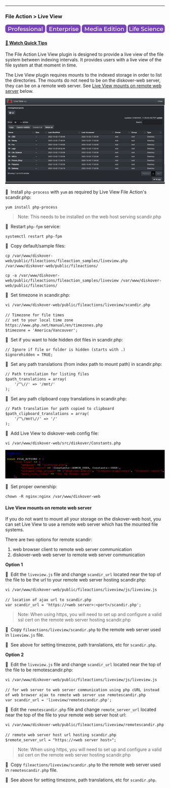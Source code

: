 ___
### File Action > Live View 

![Image: Professional Edition Label](images/button_edition_professional.png)&nbsp;![Image: Enterprise Edition Label](images/button_edition_enterprise.png)&nbsp;![Image: AJA Diskover Media Edition Label](images/button_edition_media.png)&nbsp;![Image: Life Science Edition Label](images/button_edition_life_science.png)

#### [🍿 Watch Quick Tips](https://vimeo.com/767272643?share=copy)

The File Action Live View plugin is designed to provide a live view of the file system between indexing intervals. It provides users with a live view of the file system at that moment in time.

The Live View plugin requires mounts to the indexed storage in order to list the directories. The mounts do not need to be on the diskover-web server, they can be on a remote web server. See <a href="#Live-View-mounts-on-remote-web-server">Live View mounts on remote web server</a> below.


![Image: File Sequences Results](images/image_plugins_file_action_live_view_in_ui.png)

🔴 &nbsp;Install `php-process` with `yum` as required by Live View File Action's scandir.php:
```
yum install php-process
```
>Note: This needs to be installed on the web host serving scandir.php

🔴 &nbsp;Restart `php-fpm` service:
```
systemctl restart php-fpm
```

🔴 &nbsp;Copy default/sample files:
```
cp /var/www/diskover-web/public/fileactions/fileaction_samples/liveview.php /var/www/diskover-web/public/fileactions/
```
```
cp -a /var/www/diskover-web/public/fileactions/fileaction_samples/liveview /var/www/diskover-web/public/fileactions/
```

🔴 &nbsp;Set timezone in scandir.php:
```
vi /var/www/diskover-web/public/fileactions/liveview/scandir.php

// Timezone for file times
// set to your local time zone https://www.php.net/manual/en/timezones.php
$timezone = 'America/Vancouver';
```

🔴 &nbsp;Set if you want to hide hidden dot files in scandir.php:
```
// Ignore if file or folder is hidden (starts with .)
$ignorehidden = TRUE;
```

🔴 &nbsp;Set any path translations (from index path to mount path) in scandir.php:
```
// Path translation for listing files
$path_translations = array(
    '/^\//' => '/mnt/'
);
```

🔴 &nbsp;Set any path clipboard copy translations in scandir.php:
```
// Path translation for path copied to clipboard
$path_clipboard_translations = array(
    '/^\/mnt\//' => '/'
);
```


🔴 &nbsp;Add Live View to diskover-web config file:
```
vi /var/www/diskover-web/src/diskover/Constants.php
```

![Image: File Sequences Results](images/image_plugins_file_action_live_view_config.png)


🔴 &nbsp;Set proper ownership:
```
chown -R nginx:nginx /var/www/diskover-web
```

<h4 id="Live-View-mounts-on-remote-web-server">Live View mounts on remote web server</h4>

If you do not want to mount all your storage on the diskover-web host, you can set Live View to use a remote web server which has the mounted file systems.

There are two options for remote scandir:

1) web browser client to remote web server communication
2) diskover-web web server to remote web server communication

**Option 1**

🔴 &nbsp;Edit the `liveview.js` file and change `scandir_url` located near the top of the file to be the url to your remote web server hosting scandir.php:
```
vi /var/www/diskover-web/public/fileactions/liveview/js/liveview.js

// location of ajax url to scandir.php
var scandir_url = 'https://<web server>:<port>/scandir.php';
```
>Note: When using https, you will need to set up and configure a valid ssl cert on the remote web server hosting scandir.php

🔴 &nbsp;Copy `fileactions/liveview/scandir.php` to the remote web server used in `liveview.js` file.

🔴 &nbsp;See above for setting timezone, path translations, etc for `scandir.php`.

**Option 2**

🔴 &nbsp;Edit the `liveview.js` file and change `scandir_url` located near the top of the file to be remotescandir.php:
```
vi /var/www/diskover-web/public/fileactions/liveview/js/liveview.js

// for web server to web server communication using php cURL instead of web browser ajax to remote web server use remotescandir.php
var scandir_url = 'liveview/remotescandir.php';
```

🔴 &nbsp;Edit the `remotescandir.php` file and change `remote_server_url` located near the top of the file to your remote web server host url:
```
vi /var/www/diskover-web/public/fileactions/liveview/remotescandir.php

// remote web server host url hosting scandir.php
$remote_server_url = "https://<web server host>";
```
>Note: When using https, you will need to set up and configure a valid ssl cert on the remote web server hosting scandir.php

🔴 &nbsp;Copy `fileactions/liveview/scandir.php` to the remote web server used in `remotescandir.php` file.

🔴 &nbsp;See above for setting timezone, path translations, etc for `scandir.php`.
